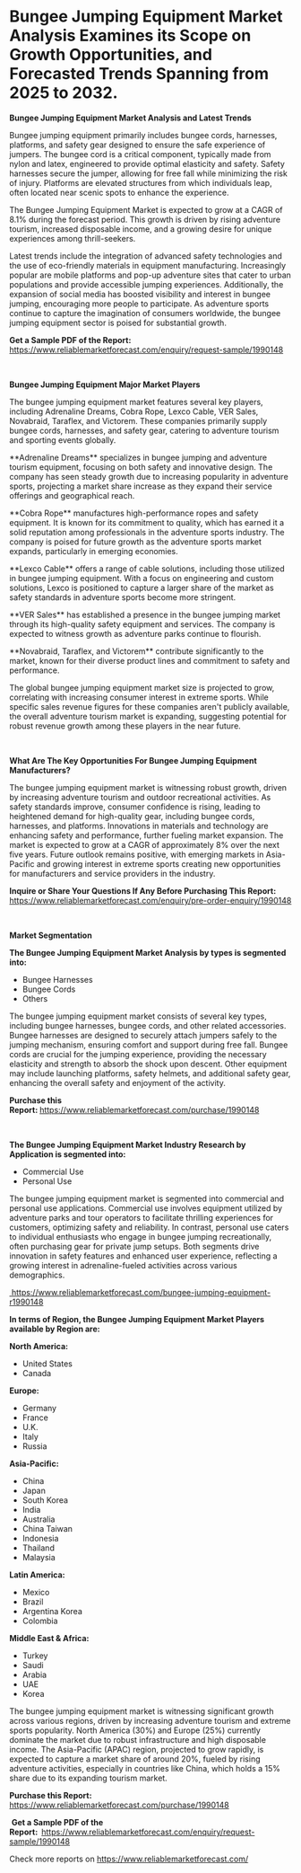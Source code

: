 <p><h1>Bungee Jumping Equipment Market Analysis Examines its Scope on Growth Opportunities, and Forecasted Trends Spanning from 2025 to 2032.</h1></p><p><strong>Bungee Jumping Equipment Market Analysis and Latest Trends</strong></p>
<p><p>Bungee jumping equipment primarily includes bungee cords, harnesses, platforms, and safety gear designed to ensure the safe experience of jumpers. The bungee cord is a critical component, typically made from nylon and latex, engineered to provide optimal elasticity and safety. Safety harnesses secure the jumper, allowing for free fall while minimizing the risk of injury. Platforms are elevated structures from which individuals leap, often located near scenic spots to enhance the experience.</p><p>The Bungee Jumping Equipment Market is expected to grow at a CAGR of 8.1% during the forecast period. This growth is driven by rising adventure tourism, increased disposable income, and a growing desire for unique experiences among thrill-seekers. </p><p>Latest trends include the integration of advanced safety technologies and the use of eco-friendly materials in equipment manufacturing. Increasingly popular are mobile platforms and pop-up adventure sites that cater to urban populations and provide accessible jumping experiences. Additionally, the expansion of social media has boosted visibility and interest in bungee jumping, encouraging more people to participate. As adventure sports continue to capture the imagination of consumers worldwide, the bungee jumping equipment sector is poised for substantial growth.</p></p>
<p><strong>Get a Sample PDF of the Report:&nbsp;</strong> <a href="https://www.reliablemarketforecast.com/enquiry/request-sample/1990148?utm_campaign=3512&utm_medium=2&utm_source=Github&utm_content=ia&utm_term=05042025&utm_id=bungee-jumping-equipment">https://www.reliablemarketforecast.com/enquiry/request-sample/1990148</a></p>
<p>&nbsp;</p>
<p><strong>Bungee Jumping Equipment Major Market Players</strong></p>
<p><p>The bungee jumping equipment market features several key players, including Adrenaline Dreams, Cobra Rope, Lexco Cable, VER Sales, Novabraid, Taraflex, and Victorem. These companies primarily supply bungee cords, harnesses, and safety gear, catering to adventure tourism and sporting events globally.</p><p>**Adrenaline Dreams** specializes in bungee jumping and adventure tourism equipment, focusing on both safety and innovative design. The company has seen steady growth due to increasing popularity in adventure sports, projecting a market share increase as they expand their service offerings and geographical reach.</p><p>**Cobra Rope** manufactures high-performance ropes and safety equipment. It is known for its commitment to quality, which has earned it a solid reputation among professionals in the adventure sports industry. The company is poised for future growth as the adventure sports market expands, particularly in emerging economies.</p><p>**Lexco Cable** offers a range of cable solutions, including those utilized in bungee jumping equipment. With a focus on engineering and custom solutions, Lexco is positioned to capture a larger share of the market as safety standards in adventure sports become more stringent.</p><p>**VER Sales** has established a presence in the bungee jumping market through its high-quality safety equipment and services. The company is expected to witness growth as adventure parks continue to flourish.</p><p>**Novabraid, Taraflex, and Victorem** contribute significantly to the market, known for their diverse product lines and commitment to safety and performance. </p><p>The global bungee jumping equipment market size is projected to grow, correlating with increasing consumer interest in extreme sports. While specific sales revenue figures for these companies aren't publicly available, the overall adventure tourism market is expanding, suggesting potential for robust revenue growth among these players in the near future.</p></p>
<p>&nbsp;</p>
<p><strong>What Are The Key Opportunities For Bungee Jumping Equipment Manufacturers?</strong></p>
<p><p>The bungee jumping equipment market is witnessing robust growth, driven by increasing adventure tourism and outdoor recreational activities. As safety standards improve, consumer confidence is rising, leading to heightened demand for high-quality gear, including bungee cords, harnesses, and platforms. Innovations in materials and technology are enhancing safety and performance, further fueling market expansion. The market is expected to grow at a CAGR of approximately 8% over the next five years. Future outlook remains positive, with emerging markets in Asia-Pacific and growing interest in extreme sports creating new opportunities for manufacturers and service providers in the industry.</p></p>
<p><strong>Inquire or Share Your Questions If Any Before Purchasing This Report:</strong> <a href="https://www.reliablemarketforecast.com/enquiry/pre-order-enquiry/1990148?utm_campaign=3512&utm_medium=2&utm_source=Github&utm_content=ia&utm_term=05042025&utm_id=bungee-jumping-equipment">https://www.reliablemarketforecast.com/enquiry/pre-order-enquiry/1990148</a></p>
<p>&nbsp;</p>
<p><strong>Market Segmentation</strong></p>
<p><strong>The Bungee Jumping Equipment Market Analysis by types is segmented into:</strong></p>
<p><ul><li>Bungee Harnesses</li><li>Bungee Cords</li><li>Others</li></ul></p>
<p><p>The bungee jumping equipment market consists of several key types, including bungee harnesses, bungee cords, and other related accessories. Bungee harnesses are designed to securely attach jumpers safely to the jumping mechanism, ensuring comfort and support during free fall. Bungee cords are crucial for the jumping experience, providing the necessary elasticity and strength to absorb the shock upon descent. Other equipment may include launching platforms, safety helmets, and additional safety gear, enhancing the overall safety and enjoyment of the activity.</p></p>
<p><strong>Purchase this Report:&nbsp;</strong><a href="https://www.reliablemarketforecast.com/purchase/1990148?utm_campaign=3512&utm_medium=2&utm_source=Github&utm_content=ia&utm_term=05042025&utm_id=bungee-jumping-equipment">https://www.reliablemarketforecast.com/purchase/1990148</a></p>
<p>&nbsp;</p>
<p><strong>The Bungee Jumping Equipment Market Industry Research by Application is segmented into:</strong></p>
<p><ul><li>Commercial Use</li><li>Personal Use</li></ul></p>
<p><p>The bungee jumping equipment market is segmented into commercial and personal use applications. Commercial use involves equipment utilized by adventure parks and tour operators to facilitate thrilling experiences for customers, optimizing safety and reliability. In contrast, personal use caters to individual enthusiasts who engage in bungee jumping recreationally, often purchasing gear for private jump setups. Both segments drive innovation in safety features and enhanced user experience, reflecting a growing interest in adrenaline-fueled activities across various demographics.</p></p>
<p><a href="https://www.reliablemarketforecast.com/bungee-jumping-equipment-r1990148?utm_campaign=3512&utm_medium=2&utm_source=Github&utm_content=ia&utm_term=05042025&utm_id=bungee-jumping-equipment">&nbsp;https://www.reliablemarketforecast.com/bungee-jumping-equipment-r1990148</a></p>
<p><strong>In terms of Region, the Bungee Jumping Equipment Market Players available by Region are:</strong></p>
<p>
    <p> <strong> North America: </strong>
        <ul>
            <li>United States</li>
            <li>Canada</li>
        </ul>
        </p> 
    <p> <strong> Europe: </strong>
        <ul>
            <li>Germany</li>
            <li>France</li>
            <li>U.K.</li>
            <li>Italy</li>
            <li>Russia</li>
        </ul>
        </p> 
    <p> <strong> Asia-Pacific: </strong>
        <ul>
            <li>China</li>
            <li>Japan</li>
            <li>South Korea</li>
            <li>India</li>
            <li>Australia</li>
            <li>China Taiwan</li>
            <li>Indonesia</li>
            <li>Thailand</li>
            <li>Malaysia</li>
        </ul>
        </p> 
    <p> <strong> Latin America: </strong>
        <ul>
            <li>Mexico</li>
            <li>Brazil</li>
            <li>Argentina Korea</li>
            <li>Colombia</li>
        </ul>
        </p> 
    <p> <strong> Middle East & Africa: </strong>
        <ul>
            <li>Turkey</li>
            <li>Saudi</li>
            <li>Arabia</li>
            <li>UAE</li>
            <li>Korea</li>
        </ul>
    </p>
    </p>
<p><p>The bungee jumping equipment market is witnessing significant growth across various regions, driven by increasing adventure tourism and extreme sports popularity. North America (30%) and Europe (25%) currently dominate the market due to robust infrastructure and high disposable income. The Asia-Pacific (APAC) region, projected to grow rapidly, is expected to capture a market share of around 20%, fueled by rising adventure activities, especially in countries like China, which holds a 15% share due to its expanding tourism market.</p></p>
<p><strong>Purchase this Report: </strong><a href="https://www.reliablemarketforecast.com/purchase/1990148?utm_campaign=3512&utm_medium=2&utm_source=Github&utm_content=ia&utm_term=05042025&utm_id=bungee-jumping-equipment">https://www.reliablemarketforecast.com/purchase/1990148</a></p>
<p>&nbsp;<strong>Get a Sample PDF of the Report:&nbsp;&nbsp;</strong><a href="https://www.reliablemarketforecast.com/enquiry/request-sample/1990148?utm_campaign=3512&utm_medium=2&utm_source=Github&utm_content=ia&utm_term=05042025&utm_id=bungee-jumping-equipment">https://www.reliablemarketforecast.com/enquiry/request-sample/1990148</a></p>
<p><strong></strong></p>
<p>Check more reports on <a href="https://www.reliablemarketforecast.com/?utm_campaign=3512&utm_medium=2&utm_source=Github&utm_content=ia&utm_term=05042025&utm_id=bungee-jumping-equipment">https://www.reliablemarketforecast.com/</a></p>
